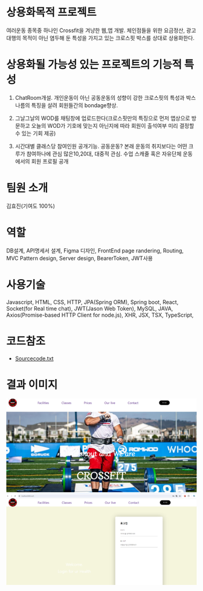 # 상용화목적 프로젝트
여러운동 종목중 하나인 Crossfit을 겨냥한 웹,앱 개발. 체인점들을 위한 요금정산, 광고대행의 목적이 아닌 염두해 둔 특성을 가지고 있는 크로스핏 박스를 상대로 상용화한다. 

# 상용화될 가능성 있는 프로젝트의 기능적 특성
1. ChatRoom개설. 개인운동이 아닌 공동운동의 성향이 강한 크로스핏의 특성과 박스 나름의 특징을 살려 회원들간의 bondage향상. 

1. 그날그날의 WOD를 채팅창에 업로드한다(크로스핏만의 특징으로 먼저 앱상으로 방문하고 오늘의 WOD가 기호에 맞는지 아닌지에 따라 회원이 출석여부 미리 결정할수 있는 기회 제공)

1. 시간대별 클래스당 참여인원 공개기능. 공동운동? 본래 운동의 취지보다는 어떤 크루가 참여하나에 관심 많은10,20대, 대중적 관심. 수업 스캐줄 혹은 자유단체 운동에서의 회원 프로필 공개


# 팀원 소개 
김효진(기여도 100%)

# 역할
DB설계, API명세서 설계, Figma 디자인, FrontEnd page randering, Routing, MVC Pattern design, Server design, BearerToken, JWT사용

# 사용기술
 Javascript, HTML, CSS, HTTP, JPA(Spring ORM), Spring boot, React, Socket(for Real time chat), JWT(Jason Web Token), MySQL, JAVA, Axios(Promise-based HTTP Client for node.js), XHR, JSX, TSX, TypeScript, 

# 코드참조
- [Sourcecode.txt](https://github.com/dhflekddy/MYWorkoutProject)
  
# 결과 이미지
![](imgs/Home.png) ![](imgs/Authorization.png) 
